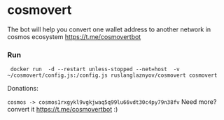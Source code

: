 # cosmovert

The bot will help you convert one wallet address to another network in cosmos ecosystem
https://t.me/cosmovertbot

### Run
```
 docker run  -d --restart unless-stopped --net=host  -v ~/cosmovert/config.js:/config.js ruslanglaznyov/cosmovert cosmovert
```
Donations:

`cosmos -> cosmos1rxgykl9vgkjwaq5q99lu66vdt30c4py79n38fv`
Need more? convert it https://t.me/cosmovertbot :) 
